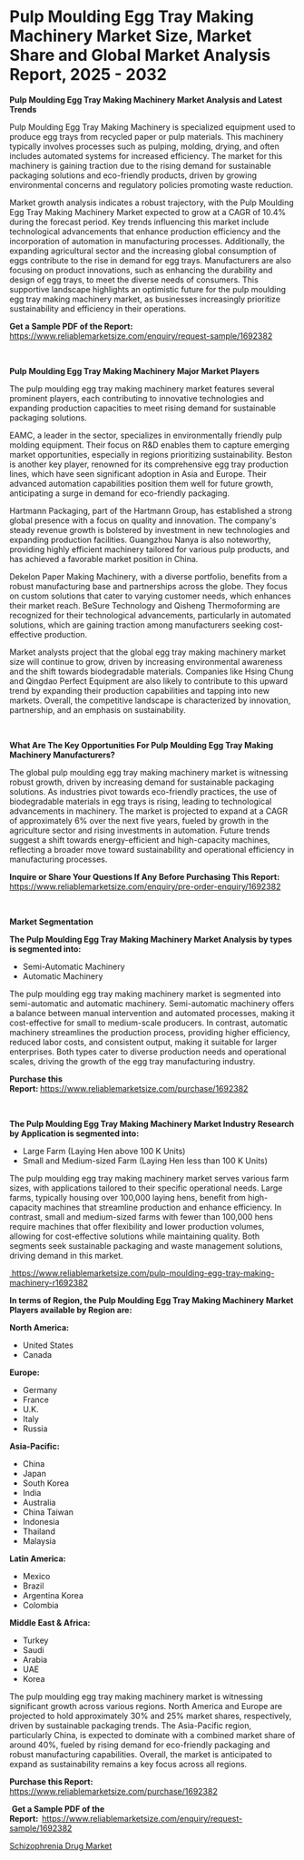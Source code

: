 <p><h1>Pulp Moulding Egg Tray Making Machinery Market Size, Market Share and Global Market Analysis Report, 2025 - 2032</h1></p><p><strong>Pulp Moulding Egg Tray Making Machinery Market Analysis and Latest Trends</strong></p>
<p><p>Pulp Moulding Egg Tray Making Machinery is specialized equipment used to produce egg trays from recycled paper or pulp materials. This machinery typically involves processes such as pulping, molding, drying, and often includes automated systems for increased efficiency. The market for this machinery is gaining traction due to the rising demand for sustainable packaging solutions and eco-friendly products, driven by growing environmental concerns and regulatory policies promoting waste reduction.</p><p>Market growth analysis indicates a robust trajectory, with the Pulp Moulding Egg Tray Making Machinery Market expected to grow at a CAGR of 10.4% during the forecast period. Key trends influencing this market include technological advancements that enhance production efficiency and the incorporation of automation in manufacturing processes. Additionally, the expanding agricultural sector and the increasing global consumption of eggs contribute to the rise in demand for egg trays. Manufacturers are also focusing on product innovations, such as enhancing the durability and design of egg trays, to meet the diverse needs of consumers. This supportive landscape highlights an optimistic future for the pulp moulding egg tray making machinery market, as businesses increasingly prioritize sustainability and efficiency in their operations.</p></p>
<p><strong>Get a Sample PDF of the Report:&nbsp;</strong> <a href="https://www.reliablemarketsize.com/enquiry/request-sample/1692382?utm_campaign=2005&utm_medium=2&utm_source=Github&utm_content=ia&utm_term=08012025&utm_id=pulp-moulding-egg-tray-making-machinery">https://www.reliablemarketsize.com/enquiry/request-sample/1692382</a></p>
<p>&nbsp;</p>
<p><strong>Pulp Moulding Egg Tray Making Machinery Major Market Players</strong></p>
<p><p>The pulp moulding egg tray making machinery market features several prominent players, each contributing to innovative technologies and expanding production capacities to meet rising demand for sustainable packaging solutions. </p><p>EAMC, a leader in the sector, specializes in environmentally friendly pulp molding equipment. Their focus on R&D enables them to capture emerging market opportunities, especially in regions prioritizing sustainability. Beston is another key player, renowned for its comprehensive egg tray production lines, which have seen significant adoption in Asia and Europe. Their advanced automation capabilities position them well for future growth, anticipating a surge in demand for eco-friendly packaging.</p><p>Hartmann Packaging, part of the Hartmann Group, has established a strong global presence with a focus on quality and innovation. The company's steady revenue growth is bolstered by investment in new technologies and expanding production facilities. Guangzhou Nanya is also noteworthy, providing highly efficient machinery tailored for various pulp products, and has achieved a favorable market position in China.</p><p>Dekelon Paper Making Machinery, with a diverse portfolio, benefits from a robust manufacturing base and partnerships across the globe. They focus on custom solutions that cater to varying customer needs, which enhances their market reach. BeSure Technology and Qisheng Thermoforming are recognized for their technological advancements, particularly in automated solutions, which are gaining traction among manufacturers seeking cost-effective production.</p><p>Market analysts project that the global egg tray making machinery market size will continue to grow, driven by increasing environmental awareness and the shift towards biodegradable materials. Companies like Hsing Chung and Qingdao Perfect Equipment are also likely to contribute to this upward trend by expanding their production capabilities and tapping into new markets. Overall, the competitive landscape is characterized by innovation, partnership, and an emphasis on sustainability.</p></p>
<p>&nbsp;</p>
<p><strong>What Are The Key Opportunities For Pulp Moulding Egg Tray Making Machinery Manufacturers?</strong></p>
<p><p>The global pulp moulding egg tray making machinery market is witnessing robust growth, driven by increasing demand for sustainable packaging solutions. As industries pivot towards eco-friendly practices, the use of biodegradable materials in egg trays is rising, leading to technological advancements in machinery. The market is projected to expand at a CAGR of approximately 6% over the next five years, fueled by growth in the agriculture sector and rising investments in automation. Future trends suggest a shift towards energy-efficient and high-capacity machines, reflecting a broader move toward sustainability and operational efficiency in manufacturing processes.</p></p>
<p><strong>Inquire or Share Your Questions If Any Before Purchasing This Report:</strong> <a href="https://www.reliablemarketsize.com/enquiry/pre-order-enquiry/1692382?utm_campaign=2005&utm_medium=2&utm_source=Github&utm_content=ia&utm_term=08012025&utm_id=pulp-moulding-egg-tray-making-machinery">https://www.reliablemarketsize.com/enquiry/pre-order-enquiry/1692382</a></p>
<p>&nbsp;</p>
<p><strong>Market Segmentation</strong></p>
<p><strong>The Pulp Moulding Egg Tray Making Machinery Market Analysis by types is segmented into:</strong></p>
<p><ul><li>Semi-Automatic Machinery</li><li>Automatic Machinery</li></ul></p>
<p><p>The pulp moulding egg tray making machinery market is segmented into semi-automatic and automatic machinery. Semi-automatic machinery offers a balance between manual intervention and automated processes, making it cost-effective for small to medium-scale producers. In contrast, automatic machinery streamlines the production process, providing higher efficiency, reduced labor costs, and consistent output, making it suitable for larger enterprises. Both types cater to diverse production needs and operational scales, driving the growth of the egg tray manufacturing industry.</p></p>
<p><strong>Purchase this Report:&nbsp;</strong><a href="https://www.reliablemarketsize.com/purchase/1692382?utm_campaign=2005&utm_medium=2&utm_source=Github&utm_content=ia&utm_term=08012025&utm_id=pulp-moulding-egg-tray-making-machinery">https://www.reliablemarketsize.com/purchase/1692382</a></p>
<p>&nbsp;</p>
<p><strong>The Pulp Moulding Egg Tray Making Machinery Market Industry Research by Application is segmented into:</strong></p>
<p><ul><li>Large Farm (Laying Hen above 100 K Units)</li><li>Small and Medium-sized Farm (Laying Hen less than 100 K Units)</li></ul></p>
<p><p>The pulp moulding egg tray making machinery market serves various farm sizes, with applications tailored to their specific operational needs. Large farms, typically housing over 100,000 laying hens, benefit from high-capacity machines that streamline production and enhance efficiency. In contrast, small and medium-sized farms with fewer than 100,000 hens require machines that offer flexibility and lower production volumes, allowing for cost-effective solutions while maintaining quality. Both segments seek sustainable packaging and waste management solutions, driving demand in this market.</p></p>
<p><a href="https://www.reliablemarketsize.com/pulp-moulding-egg-tray-making-machinery-r1692382?utm_campaign=2005&utm_medium=2&utm_source=Github&utm_content=ia&utm_term=08012025&utm_id=pulp-moulding-egg-tray-making-machinery">&nbsp;https://www.reliablemarketsize.com/pulp-moulding-egg-tray-making-machinery-r1692382</a></p>
<p><strong>In terms of Region, the Pulp Moulding Egg Tray Making Machinery Market Players available by Region are:</strong></p>
<p>
    <p> <strong> North America: </strong>
        <ul>
            <li>United States</li>
            <li>Canada</li>
        </ul>
        </p> 
    <p> <strong> Europe: </strong>
        <ul>
            <li>Germany</li>
            <li>France</li>
            <li>U.K.</li>
            <li>Italy</li>
            <li>Russia</li>
        </ul>
        </p> 
    <p> <strong> Asia-Pacific: </strong>
        <ul>
            <li>China</li>
            <li>Japan</li>
            <li>South Korea</li>
            <li>India</li>
            <li>Australia</li>
            <li>China Taiwan</li>
            <li>Indonesia</li>
            <li>Thailand</li>
            <li>Malaysia</li>
        </ul>
        </p> 
    <p> <strong> Latin America: </strong>
        <ul>
            <li>Mexico</li>
            <li>Brazil</li>
            <li>Argentina Korea</li>
            <li>Colombia</li>
        </ul>
        </p> 
    <p> <strong> Middle East & Africa: </strong>
        <ul>
            <li>Turkey</li>
            <li>Saudi</li>
            <li>Arabia</li>
            <li>UAE</li>
            <li>Korea</li>
        </ul>
    </p>
    </p>
<p><p>The pulp moulding egg tray making machinery market is witnessing significant growth across various regions. North America and Europe are projected to hold approximately 30% and 25% market shares, respectively, driven by sustainable packaging trends. The Asia-Pacific region, particularly China, is expected to dominate with a combined market share of around 40%, fueled by rising demand for eco-friendly packaging and robust manufacturing capabilities. Overall, the market is anticipated to expand as sustainability remains a key focus across all regions.</p></p>
<p><strong>Purchase this Report: </strong><a href="https://www.reliablemarketsize.com/purchase/1692382?utm_campaign=2005&utm_medium=2&utm_source=Github&utm_content=ia&utm_term=08012025&utm_id=pulp-moulding-egg-tray-making-machinery">https://www.reliablemarketsize.com/purchase/1692382</a></p>
<p>&nbsp;<strong>Get a Sample PDF of the Report:&nbsp;&nbsp;</strong><a href="https://www.reliablemarketsize.com/enquiry/request-sample/1692382?utm_campaign=2005&utm_medium=2&utm_source=Github&utm_content=ia&utm_term=08012025&utm_id=pulp-moulding-egg-tray-making-machinery">https://www.reliablemarketsize.com/enquiry/request-sample/1692382</a></p>
<p><strong></strong></p>
<p><p><a href="https://github.com/lylyparadise/Market-Research-Report-List-5/blob/main/schizophrenia-drug-market.md?utm_campaign=2005&utm_medium=2&utm_source=Github&utm_content=ia&utm_term=08012025&utm_id=pulp-moulding-egg-tray-making-machinery">Schizophrenia Drug Market</a></p></p>